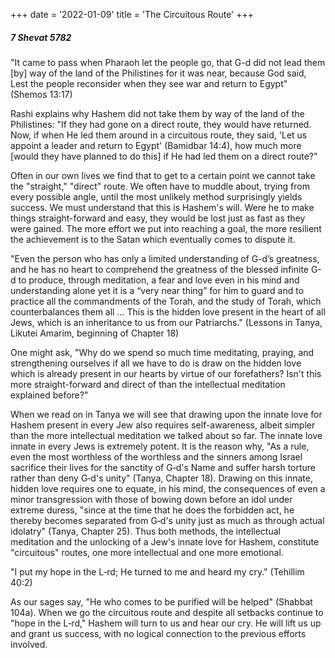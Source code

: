 +++
date = '2022-01-09'
title = 'The Circuitous Route'
+++

##### 7 Shevat 5782

"It came to pass when Pharaoh let the people go, that G-d did not lead them [by] way of the land of the Philistines for it was near, because God said, Lest the people reconsider when they see war and return to Egypt" (Shemos 13:17)

Rashi explains why Hashem did not take them by way of the land of the Philistines: "If they had gone on a direct route, they would have returned. Now, if when He led them around in a circuitous route, they said, 'Let us appoint a leader and return to Egypt' (Bamidbar 14:4), how much more [would they have planned to do this] if He had led them on a direct route?"

Often in our own lives we find that to get to a certain point we cannot take the "straight," "direct" route. We often have to muddle about, trying from every possible angle, until the most unlikely method surprisingly yields success. We must understand that this is Hashem's will. Were he to make things straight-forward and easy, they would be lost just as fast as they were gained. The more effort we put into reaching a goal, the more resilient the achievement is to the Satan which eventually comes to dispute it.

"Even the person who has only a limited understanding of G-d’s greatness, and he has no heart to comprehend the greatness of the blessed infinite G-d to produce, through meditation, a fear and love even in his mind and understanding alone yet it is a “very near thing” for him to guard and to practice all the commandments of the Torah, and the study of Torah, which counterbalances them all ... This is the hidden love present in the heart of all Jews, which is an inheritance to us from our Patriarchs." (Lessons in Tanya, Likutei Amarim, beginning of Chapter 18)

One might ask, "Why do we spend so much time meditating, praying, and strengthening ourselves if all we have to do is draw on the hidden love which is already present in our hearts by virtue of our forefathers? Isn't this more straight-forward and direct of than the intellectual meditation explained before?"

When we read on in Tanya we will see that drawing upon the innate love for Hashem present in every Jew also requires self-awareness, albeit simpler than the more intellectual meditation we talked about so far. The innate love innate in every Jews is extremely potent. It is the reason why, "As a rule, even the most worthless of the worthless and the sinners among Israel sacrifice their lives for the sanctity of G‑d's Name and suffer harsh torture rather than deny G‑d's unity" (Tanya, Chapter 18). Drawing on this innate, hidden love requires one to equate, in his mind, the consequences of even a minor transgression with those of bowing down before an idol under extreme duress, "since at the time that he does the forbidden act, he thereby becomes separated from G‑d's unity just as much as through actual idolatry" (Tanya, Chapter 25). Thus both methods, the intellectual meditation and the unlocking of a Jew's innate love for Hashem, constitute "circuitous" routes, one more intellectual and one more emotional.

"I put my hope in the L‑rd; He turned to me and heard my cry." (Tehillim 40:2)

As our sages say, "He who comes to be purified will be helped" (Shabbat 104a). When we go the circuitous route and despite all setbacks continue to "hope in the L‑rd," Hashem will turn to us and hear our cry. He will lift us up and grant us success, with no logical connection to the previous efforts involved.
